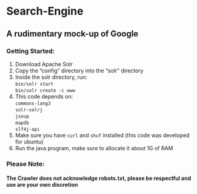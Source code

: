 # Search-Engine
## A rudimentary mock-up of Google

### Getting Started:  
  1. Download Apache Solr  
  2. Copy the “config” directory into the “solr” directory  
  3. Inside the solr directory, run:  
 `bin/solr start`  
 `bin/solr create -c www`  
  4. This code depends on:  
 `commons-lang3`  
 `solr-solrj`  
 `jsoup`  
 `mapdb`  
 `slf4j-api`  
  5. Make sure you have `curl` and `shuf` installed (this code was developed for ubuntu)  
  6. Run the java program, make sure to allocate it about 1G of RAM  

### Please Note:  
#### The Crawler does not acknowledge robots.txt, please be respectful and use are your own discretion 
